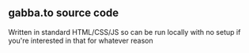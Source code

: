 ## gabba.to source code
Written in standard HTML/CSS/JS so can be run locally with no setup if you're interested in that for whatever reason

